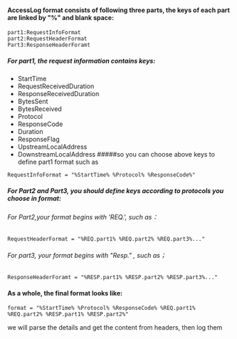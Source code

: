 
#### AccessLog format consists of following three parts, the keys of each part are linked by "%" and blank space:
```$xslt
part1:RequestInfoFormat 
part2:RequestHeaderFormat 
Part3:ResponseHeaderForamt
```
##### For part1, the request information contains keys:
+ StartTime  
+ RequestReceivedDuration
+ ResponseReceivedDuration
+ BytesSent
+ BytesReceived
+ Protocol
+ ResponseCode
+ Duration
+ ResponseFlag
+ UpstreamLocalAddress
+ DownstreamLocalAddress
#####so you can choose above keys to define part1 format such as
```$xslt
RequestInfoFormat = "%StartTime% %Protocol% %ResponseCode%"
```

##### For Part2 and Part3, you should define keys according to protocols you choose in format: 

###### For Part2,your format begins with 'REQ.', such as：
```
RequestHeaderFormat = "%REQ.part1% %REQ.part2% %REQ.part3%..."
```
###### For part3, your format begins with "Resp." , such as；
```
ResponseHeaderForamt = "%RESP.part1% %RESP.part2% %RESP.part3%..."
```
#### As a whole, the final format looks like:
```
format = "%StartTime% %Protocol% %ResponseCode% %REQ.part1% %REQ.part2% %RESP.part1% %RESP.part2%"
```
we will parse the details and get the content from headers, then log them

